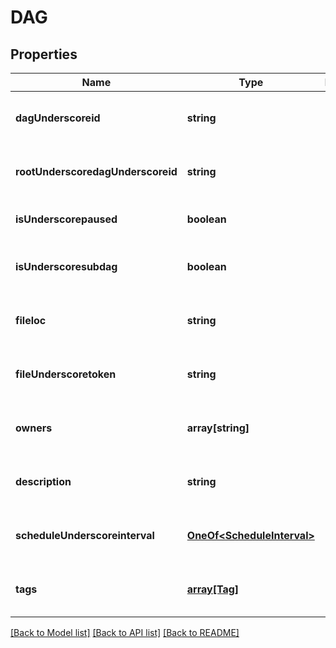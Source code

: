 # DAG

## Properties
Name | Type | Description | Notes
------------ | ------------- | ------------- | -------------
**dagUnderscoreid** | **string** |  | [optional] [readonly] [default to null]
**rootUnderscoredagUnderscoreid** | **string** |  | [optional] [readonly] [default to null]
**isUnderscorepaused** | **boolean** |  | [optional] [default to null]
**isUnderscoresubdag** | **boolean** |  | [optional] [readonly] [default to null]
**fileloc** | **string** |  | [optional] [readonly] [default to null]
**fileUnderscoretoken** | **string** |  | [optional] [readonly] [default to null]
**owners** | **array[string]** |  | [optional] [readonly] [default to null]
**description** | **string** |  | [optional] [readonly] [default to null]
**scheduleUnderscoreinterval** | [**OneOf&lt;ScheduleInterval&gt;**](OneOf&lt;ScheduleInterval&gt;.md) |  | [optional] [readonly] [default to null]
**tags** | [**array[Tag]**](Tag.md) |  | [optional] [readonly] [default to null]

[[Back to Model list]](../README.md#documentation-for-models) [[Back to API list]](../README.md#documentation-for-api-endpoints) [[Back to README]](../README.md)


